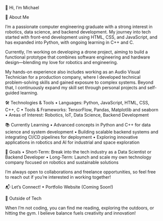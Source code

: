 

👋 Hi, I’m Michael

🚀 About Me

I’m a passionate computer engineering graduate with a strong interest in robotics, data science, and backend development. My journey into tech started with front-end development using HTML, CSS, and JavaScript, and has expanded into Python, with ongoing learning in C++ and C.

Currently, I’m working on developing a drone project, aiming to build a functional prototype that combines software engineering and hardware design—blending my love for robotics and engineering.

My hands-on experience also includes working as an Audio Visual Technician for a production company, where I developed technical problem-solving skills and gained exposure to complex systems. Beyond that, I continuously expand my skill set through personal projects and self-guided learning.

🛠️ Technologies & Tools
	•	Languages: Python, JavaScript, HTML, CSS, C++, C
	•	Tools & Frameworks: TensorFlow, Pandas, Matplotlib and seaborn
	•	Areas of Interest: Robotics, IoT, Data Science, Backend Development

📚 Currently Learning
	•	Advanced concepts in Python and C++ for data science and system development
	•	Building scalable backend systems and integrating CI/CD pipelines for deployment
	•	Exploring innovative applications in robotics and AI for industrial and space exploration

🎯 Goals
	•	Short-Term: Break into the tech industry as a Data Scientist or Backend Developer
	•	Long-Term: Launch and scale my own technology company focused on robotics and sustainable solutions

I’m always open to collaborations and freelance opportunities, so feel free to reach out if you’re interested in working together!

📬 Let’s Connect!
	•	Portfolio Website (Coming Soon!)


🌱 Outside of Tech

When I’m not coding, you can find me reading, exploring the outdoors, or hitting the gym. I believe balance fuels creativity and innovation!
